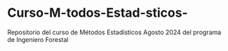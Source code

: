 # Curso-M-todos-Estad-sticos-
Repositorio del curso de Métodos Estadísticos Agosto 2024 del programa de Ingeniero Forestal 
